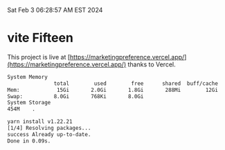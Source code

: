 Sat Feb  3 06:28:57 AM EST 2024

# vite Fifteen


This project is live at [https://marketingpreference.vercel.app/](https://marketingpreference.vercel.app/) thanks to Vercel.

```bash
System Memory
               total        used        free      shared  buff/cache   available
Mem:            15Gi       2.0Gi       1.8Gi       288Mi        12Gi        13Gi
Swap:          8.0Gi       768Ki       8.0Gi
System Storage
454M	.
```
```bash
yarn install v1.22.21
[1/4] Resolving packages...
success Already up-to-date.
Done in 0.09s.
```

